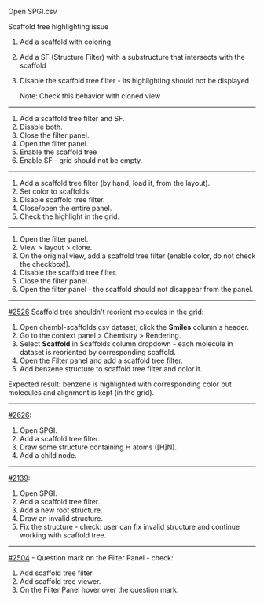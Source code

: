 Open SPGI.csv

Scaffold tree highlighting issue
1. Add a scaffold with coloring
2. Add a SF (Structure Filter) with a substructure that intersects with the scaffold
3. Disable the scaffold tree filter - its highlighting should not be displayed

   Note: Check this behavior with cloned view

***

1. Add a scaffold tree filter and SF.
2. Disable both.
3. Close the filter panel.
4. Open the filter panel.
5. Enable the scaffold tree
4. Enable SF - grid should not be empty.

***

1. Add a scaffold tree filter (by hand, load it, from the layout).
2. Set color to scaffolds.
3. Disable scaffold tree filter.
3. Close/open the entire panel.
3. Check the highlight in the grid.

***

1. Open the filter panel.
2. View > layout > clone.
2. On the original view, add a scaffold tree filter (enable color, do not check the checkbox!).
3. Disable the scaffold tree filter.
3. Close the filter panel.
3. Open the filter panel - the scaffold should not disappear from the panel.

***

[#2526](https://github.com/datagrok-ai/public/issues/2526) Scaffold tree shouldn't reorient molecules in the grid:
1. Open chembl-scaffolds.csv dataset, click the **Smiles** column's header.
2. Go to the context panel > Chemistry > Rendering.
3. Select **Scaffold** in Scaffolds column dropdown - each molecule in dataset is reoriented by corresponding scaffold.
4. Open the Filter panel and add a scaffold tree filter.
3. Add benzene structure to scaffold tree filter and color it.

Expected result: benzene is highlighted with corresponding color but molecules and alignment is kept (in the grid).

***

[#2626](https://github.com/datagrok-ai/public/issues/2626):

1. Open SPGI.
2. Add a scaffold tree filter.
3. Draw some structure containing H atoms ([H]N).
4. Add a child node.

***

[#2139](https://github.com/datagrok-ai/public/issues/2139):

1. Open SPGI.
2. Add a scaffold tree filter.
3. Add a new root structure.
4. Draw an invalid structure.
5. Fix the structure - check: user can fix invalid structure and continue working with scaffold tree.

***

[#2504](https://github.com/datagrok-ai/public/issues/2504) - Question mark on the Filter Panel - check:

1. Add scaffold tree filter.
3. Add scaffold tree viewer.
3. On the Filter Panel hover over the question mark.

